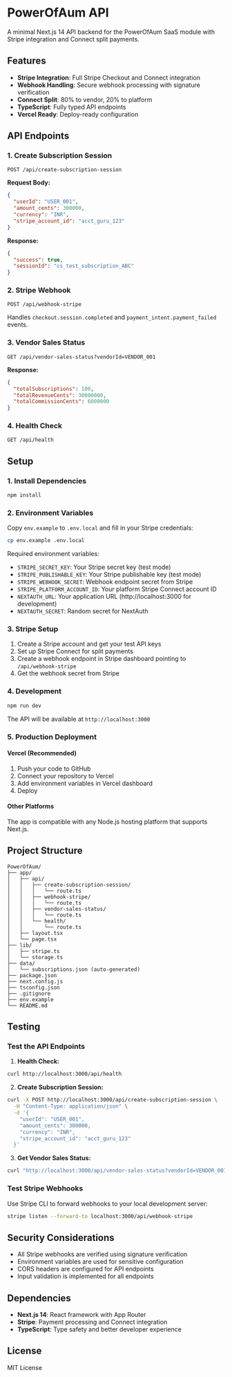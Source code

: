 # PowerOfAum API

A minimal Next.js 14 API backend for the PowerOfAum SaaS module with Stripe integration and Connect split payments.

## Features

- **Stripe Integration**: Full Stripe Checkout and Connect integration
- **Webhook Handling**: Secure webhook processing with signature verification
- **Connect Split**: 80% to vendor, 20% to platform
- **TypeScript**: Fully typed API endpoints
- **Vercel Ready**: Deploy-ready configuration

## API Endpoints

### 1. Create Subscription Session
```
POST /api/create-subscription-session
```

**Request Body:**
```json
{
  "userId": "USER_001",
  "amount_cents": 300000,
  "currency": "INR",
  "stripe_account_id": "acct_guru_123"
}
```

**Response:**
```json
{
  "success": true,
  "sessionId": "cs_test_subscription_ABC"
}
```

### 2. Stripe Webhook
```
POST /api/webhook-stripe
```

Handles `checkout.session.completed` and `payment_intent.payment_failed` events.

### 3. Vendor Sales Status
```
GET /api/vendor-sales-status?vendorId=VENDOR_001
```

**Response:**
```json
{
  "totalSubscriptions": 100,
  "totalRevenueCents": 30000000,
  "totalCommissionCents": 6000000
}
```

### 4. Health Check
```
GET /api/health
```

## Setup

### 1. Install Dependencies
```bash
npm install
```

### 2. Environment Variables
Copy `env.example` to `.env.local` and fill in your Stripe credentials:

```bash
cp env.example .env.local
```

Required environment variables:
- `STRIPE_SECRET_KEY`: Your Stripe secret key (test mode)
- `STRIPE_PUBLISHABLE_KEY`: Your Stripe publishable key (test mode)
- `STRIPE_WEBHOOK_SECRET`: Webhook endpoint secret from Stripe
- `STRIPE_PLATFORM_ACCOUNT_ID`: Your platform Stripe Connect account ID
- `NEXTAUTH_URL`: Your application URL (http://localhost:3000 for development)
- `NEXTAUTH_SECRET`: Random secret for NextAuth

### 3. Stripe Setup

1. Create a Stripe account and get your test API keys
2. Set up Stripe Connect for split payments
3. Create a webhook endpoint in Stripe dashboard pointing to `/api/webhook-stripe`
4. Get the webhook secret from Stripe

### 4. Development
```bash
npm run dev
```

The API will be available at `http://localhost:3000`

### 5. Production Deployment

#### Vercel (Recommended)
1. Push your code to GitHub
2. Connect your repository to Vercel
3. Add environment variables in Vercel dashboard
4. Deploy

#### Other Platforms
The app is compatible with any Node.js hosting platform that supports Next.js.

## Project Structure

```
PowerOfAum/
├── app/
│   ├── api/
│   │   ├── create-subscription-session/
│   │   │   └── route.ts
│   │   ├── webhook-stripe/
│   │   │   └── route.ts
│   │   ├── vendor-sales-status/
│   │   │   └── route.ts
│   │   └── health/
│   │       └── route.ts
│   ├── layout.tsx
│   └── page.tsx
├── lib/
│   ├── stripe.ts
│   └── storage.ts
├── data/
│   └── subscriptions.json (auto-generated)
├── package.json
├── next.config.js
├── tsconfig.json
├── .gitignore
├── env.example
└── README.md
```

## Testing

### Test the API Endpoints

1. **Health Check:**
```bash
curl http://localhost:3000/api/health
```

2. **Create Subscription Session:**
```bash
curl -X POST http://localhost:3000/api/create-subscription-session \
  -H "Content-Type: application/json" \
  -d '{
    "userId": "USER_001",
    "amount_cents": 300000,
    "currency": "INR",
    "stripe_account_id": "acct_guru_123"
  }'
```

3. **Get Vendor Sales Status:**
```bash
curl "http://localhost:3000/api/vendor-sales-status?vendorId=VENDOR_001"
```

### Test Stripe Webhooks

Use Stripe CLI to forward webhooks to your local development server:

```bash
stripe listen --forward-to localhost:3000/api/webhook-stripe
```

## Security Considerations

- All Stripe webhooks are verified using signature verification
- Environment variables are used for sensitive configuration
- CORS headers are configured for API endpoints
- Input validation is implemented for all endpoints

## Dependencies

- **Next.js 14**: React framework with App Router
- **Stripe**: Payment processing and Connect integration
- **TypeScript**: Type safety and better developer experience

## License

MIT License 
